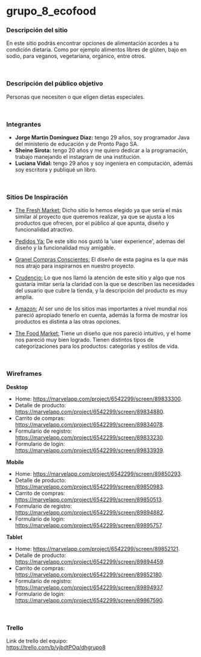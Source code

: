 # grupo_8_ecofood

### __Descripción del sitio__
En este sitio podrás encontrar opciones de alimentación acordes a tu condición dietaria. Como por ejemplo alimentos libres de glúten, bajo en sodio, para veganos, vegetariana, orgánico, entre otros.

<br />

### __Descripción del público objetivo__
Personas que necesiten o que eligen dietas especiales.

<br />

### __Integrantes__
- **Jorge Martin Dominguez Diaz:** tengo 29 años, soy programador Java del ministerio de educación y de Pronto Pago  SA.
- **Sheine Sirota:** tengo 20 años y me quiero dedicar a la programación, trabajo manejando el instagram de una institución.
- **Luciana Vidal:** tengo 29 años y soy ingeniera en computación, además soy escritora y publiqué un libro.

<br />

### __Sitios De Inspiración__
- [The Fresh Market:](https://www.thefreshmarket.com.ar)
Dicho sitio lo hemos elegido ya que sería el más similar al proyecto que queremos realizar, ya que se ajusta a los productos que ofrecen, por el público al que apunta, diseño y funcionalidad atractivo. 

- [Pedidos Ya:](https://www.pedidosya.com.uy)
De este sitio nos gustó la 'user experience', ademas del diseño y la funcionalidad muy amigable. 

- [Granel Compras Conscientes:](https://granel.com.uy)
El diseño de esta pagina es la que más nos atrajo para inspirarnos en nuestro proyecto. 

- [Crudencio:](https://crudencio.com.ar)
Lo que nos llamó la atención de este sitio y algo que nos gustaría imitar sería la claridad con la que se describen las necesidades del usuario que cubre la tienda, y la descripción del producto es muy amplia. 

- [Amazon:](https://www.amazon.com)
Al ser uno de los sitios mas importantes a nivel mundial nos pareció apropiado tenerlo en cuenta, además la forma de mostrar los productos es distinta a las otras opciones.

- [The Food Market:](https://www.thefoodmarket.com.ar/)
Tiene un diseño que nos pareció intuitivo, y el home nos pareció muy bien logrado. Tienen distintos tipos de categorizaciones para los productos: categorías y estilos de vida.

<br />

### __Wireframes__

**Desktop**

- Home: https://marvelapp.com/project/6542299/screen/89833300.
- Detalle de producto: https://marvelapp.com/project/6542299/screen/89834880.
- Carrito de compras: https://marvelapp.com/project/6542299/screen/89834078.
- Formulario de registro: https://marvelapp.com/project/6542299/screen/89833230.
- Formulario de login: https://marvelapp.com/project/6542299/screen/89833939.

**Mobile**

- Home: https://marvelapp.com/project/6542299/screen/89850293.
- Detalle de producto: https://marvelapp.com/project/6542299/screen/89850983.
- Carrito de compras: https://marvelapp.com/project/6542299/screen/89850513.
- Formulario de registro: https://marvelapp.com/project/6542299/screen/89894882.
- Formulario de login: https://marvelapp.com/project/6542299/screen/89895757.

**Tablet**

- Home: https://marvelapp.com/project/6542299/screen/89852121.
- Detalle de producto: https://marvelapp.com/project/6542299/screen/89894459.
- Carrito de compras: https://marvelapp.com/project/6542299/screen/89852180.
- Formulario de registro: https://marvelapp.com/project/6542299/screen/89894937.
- Formulario de login: https://marvelapp.com/project/6542299/screen/89867590.

<br />

### __Trello__
Link de trello del equipo:  
https://trello.com/b/yjbdtPOq/dhgrupo8
